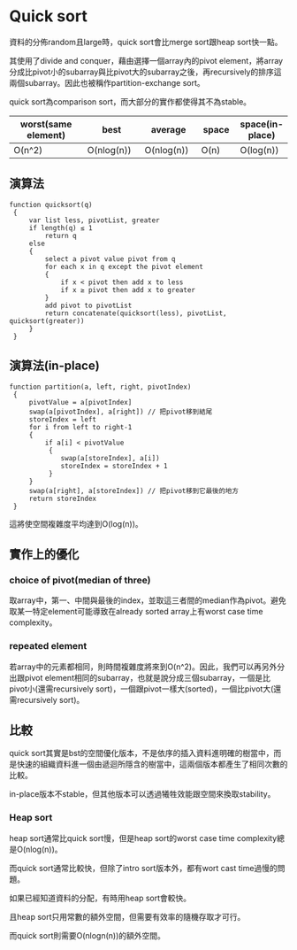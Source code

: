 # Quick sort

資料的分佈random且large時，quick sort會比merge sort跟heap sort快一點。

其使用了divide and conquer，藉由選擇一個array內的pivot element，將array分成比pivot小的subarray與比pivot大的subarray之後，再recursively的排序這兩個subarray。因此也被稱作partition-exchange sort。

quick sort為comparison sort，而大部分的實作都使得其不為stable。

<table><thead><tr><th width="213">worst(same element)</th><th width="121">best</th><th width="114">average</th><th width="81">space</th><th>space(in-place)</th></tr></thead><tbody><tr><td>O(n^2)</td><td>O(nlog(n))</td><td>O(nlog(n))</td><td>O(n)</td><td>O(log(n))</td></tr></tbody></table>

## 演算法

```
function quicksort(q)
 {
     var list less, pivotList, greater
     if length(q) ≤ 1 
         return q
     else 
     {
         select a pivot value pivot from q
         for each x in q except the pivot element
         {
             if x < pivot then add x to less
             if x ≥ pivot then add x to greater
         }
         add pivot to pivotList
         return concatenate(quicksort(less), pivotList, quicksort(greater))
     }
 }
```

## 演算法(in-place)

```
function partition(a, left, right, pivotIndex)
 {
     pivotValue = a[pivotIndex]
     swap(a[pivotIndex], a[right]) // 把pivot移到結尾
     storeIndex = left
     for i from left to right-1
     {
         if a[i] < pivotValue
          {
             swap(a[storeIndex], a[i])
             storeIndex = storeIndex + 1
          }
     }
     swap(a[right], a[storeIndex]) // 把pivot移到它最後的地方
     return storeIndex
 }
```

這將使空間複雜度平均達到O(log(n))。

## 實作上的優化

### choice of pivot(median of three)

取array中，第一、中間與最後的index，並取這三者間的median作為pivot。避免取某一特定element可能導致在already sorted array上有worst case time complexity。

### repeated element

若array中的元素都相同，則時間複雜度將來到O(n^2)。因此，我們可以再另外分出跟pivot element相同的subarray，也就是說分成三個subarray，一個是比pivot小(還需recursively sort)，一個跟pivot一樣大(sorted)，一個比pivot大(還需recursively sort)。

## 比較

quick sort其實是bst的空間優化版本，不是依序的插入資料進明確的樹當中，而是快速的組織資料進一個由遞迴所隱含的樹當中，這兩個版本都產生了相同次數的比較。

in-place版本不stable，但其他版本可以透過犧牲效能跟空間來換取stability。

### Heap sort

heap sort通常比quick sort慢，但是heap sort的worst case time complexity總是O(nlog(n))。

而quick sort通常比較快，但除了intro sort版本外，都有wort cast time過慢的問題。

如果已經知道資料的分配，有時用heap sort會較快。

且heap sort只用常數的額外空間，但需要有效率的隨機存取才可行。

而quick sort則需要O(nlogn(n))的額外空間。

